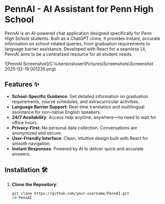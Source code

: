# PennAI - AI Assistant for Penn High School

PennAI is an AI-powered chat application designed specifically for Penn High School students. Built as a ChatGPT clone, it provides instant, accurate information on school-related queries, from graduation requirements to language barrier assistance. Developed with React for a seamless UI, PennAI aims to be a centralized resource for all student needs.

![PennAI Screenshot](C:\Users\nsluser\Pictures\Screenshots\Screenshot 2025-02-19 001235.png)

## Features ✨

- **School-Specific Guidance**: Get detailed information on graduation requirements, course schedules, and extracurricular activities.
- **Language Barrier Support**: Real-time translation and multilingual assistance for non-native English speakers.
- **24/7 Availability**: Access help anytime, anywhere—no need to wait for office hours.
- **Privacy-First**: No personal data collection. Conversations are anonymized and secure.
- **User-Friendly Interface**: Clean, intuitive design built with React for smooth navigation.
- **Instant Responses**: Powered by AI to deliver quick and accurate answers.

## Installation 🛠️

1. **Clone the Repository**:
   ```bash
   git clone https://github.com/your-username/PennAI.git
   cd PennAI

   
